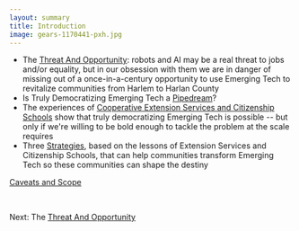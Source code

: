 ```yaml
---
layout: summary
title: Introduction
image: gears-1170441-pxh.jpg
---
```


- The [Threat And Opportunity](10-threat-opportunity.html): robots and AI may be a real threat to jobs and/or equality, but in our obsession with them we are in danger of missing out of a once-in-a-century opportunity to use Emerging Tech to revitalize communities from Harlem to Harlan County
- Is Truly Democratizing Emerging Tech a [Pipedream](20-pipedream.html)?
- The experiences of [Cooperative Extension Services and Citizenship Schools](30-extension-citizenship-schools.html) show that truly democratizing Emerging Tech is possible -- but only if we're willing to be bold enough to tackle the problem at the scale requires
- Three [Strategies](../strategies.html), based on the lessons of Extension Services and Citizenship Schools, that can help communities transform Emerging Tech so these communities can shape the destiny


[Caveats and Scope](50-caveats-scope.html)

<br/>

Next: The [Threat And Opportunity](10-threat-opportunity.html)
